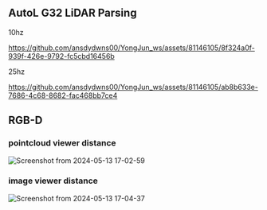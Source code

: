 ## AutoL G32 LiDAR Parsing

10hz




https://github.com/ansdydwns00/YongJun_ws/assets/81146105/8f324a0f-939f-426e-9792-fc5cbd16456b





25hz




https://github.com/ansdydwns00/YongJun_ws/assets/81146105/ab8b633e-7686-4c68-8682-fac468bb7ce4



## RGB-D

### pointcloud viewer distance

![Screenshot from 2024-05-13 17-02-59](https://github.com/ansdydwns00/YongJun_ws/assets/81146105/9e6f6cf7-c100-41e3-9b26-d376f239d2e2)


### image viewer distance

![Screenshot from 2024-05-13 17-04-37](https://github.com/ansdydwns00/YongJun_ws/assets/81146105/4cce5fca-a7bf-4944-8c9e-7ad780cf441f)

